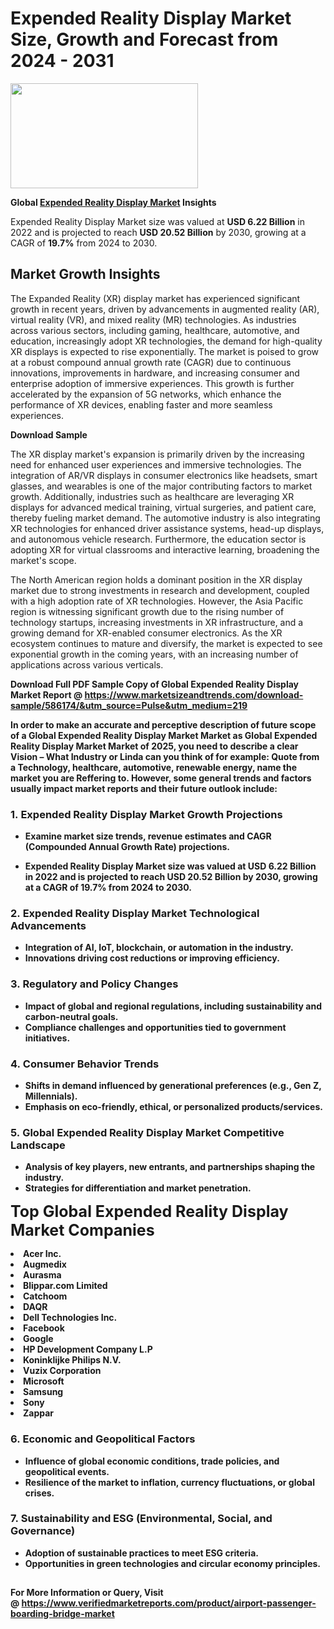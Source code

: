 <H1>Expended Reality Display Market Size, Growth and Forecast from 2024 - 2031</H1><img class="aligncenter size-medium wp-image-584254" src="https://thirdeyenews.in/wp-content/uploads/2024/09/Global-Market-Research-300x168.jpeg" alt="" width="300" height="168" /><p><strong>Global&nbsp;<a href="https://www.marketsizeandtrends.com/download-sample/586174/&amp;utm_source=Pulse&amp;utm_medium=219">Expended Reality Display Market</a> Insights</strong></p><p>Expended Reality Display Market size was valued at <strong>USD 6.22 Billion</strong> in 2022 and is projected to reach <strong>USD 20.52 Billion</strong> by 2030, growing at a CAGR of <strong>19.7%</strong> from 2024 to 2030.</p><p><h2>Market Growth Insights</h2> <p>The Expanded Reality (XR) display market has experienced significant growth in recent years, driven by advancements in augmented reality (AR), virtual reality (VR), and mixed reality (MR) technologies. As industries across various sectors, including gaming, healthcare, automotive, and education, increasingly adopt XR technologies, the demand for high-quality XR displays is expected to rise exponentially. The market is poised to grow at a robust compound annual growth rate (CAGR) due to continuous innovations, improvements in hardware, and increasing consumer and enterprise adoption of immersive experiences. This growth is further accelerated by the expansion of 5G networks, which enhance the performance of XR devices, enabling faster and more seamless experiences.</p> <p><strong>Download Sample</strong></p> <p>The XR display market's expansion is primarily driven by the increasing need for enhanced user experiences and immersive technologies. The integration of AR/VR displays in consumer electronics like headsets, smart glasses, and wearables is one of the major contributing factors to market growth. Additionally, industries such as healthcare are leveraging XR displays for advanced medical training, virtual surgeries, and patient care, thereby fueling market demand. The automotive industry is also integrating XR technologies for enhanced driver assistance systems, head-up displays, and autonomous vehicle research. Furthermore, the education sector is adopting XR for virtual classrooms and interactive learning, broadening the market's scope.</p> <p>The North American region holds a dominant position in the XR display market due to strong investments in research and development, coupled with a high adoption rate of XR technologies. However, the Asia Pacific region is witnessing significant growth due to the rising number of technology startups, increasing investments in XR infrastructure, and a growing demand for XR-enabled consumer electronics. As the XR ecosystem continues to mature and diversify, the market is expected to see exponential growth in the coming years, with an increasing number of applications across various verticals.</p> <p><strong></p><p><span class=""><strong>Download Full PDF Sample Copy of Global Expended Reality Display Market Report</strong> @ <a href="https://www.marketsizeandtrends.com/download-sample/586174/&amp;utm_source=Pulse&amp;utm_medium=219" target="_blank">https://www.marketsizeandtrends.com/download-sample/586174/&amp;utm_source=Pulse&amp;utm_medium=219</a></span></p><p>In order to make an accurate and perceptive description of future scope of a Global&nbsp;Expended Reality Display Market Market as Global&nbsp;Expended Reality Display Market Market of 2025, you need to describe a clear Vision &ndash; What Industry or Linda can you think of for example: Quote from a Technology, healthcare, automotive, renewable energy, name the market you are Reffering to. However, some general trends and factors usually impact market reports and their future outlook include:</p><h3>1.&nbsp;<strong>Expended Reality Display Market Growth Projections</strong></h3><ul><li>Examine market size trends, revenue estimates and CAGR (Compounded Annual Growth Rate) projections.</li><li><p>Expended Reality Display Market size was valued at <strong>USD 6.22 Billion</strong> in 2022 and is projected to reach <strong>USD 20.52 Billion</strong> by 2030, growing at a CAGR of <strong>19.7%</strong> from 2024 to 2030.</p></li></ul><h3>2.&nbsp;<strong>Expended Reality Display Market Technological Advancements</strong></h3><ul><li>Integration of AI, IoT, blockchain, or automation in the industry.</li><li>Innovations driving cost reductions or improving efficiency.</li></ul><h3>3.&nbsp;<strong>Regulatory and Policy Changes</strong></h3><ul><li>Impact of global and regional regulations, including sustainability and carbon-neutral goals.</li><li>Compliance challenges and opportunities tied to government initiatives.</li></ul><h3>4.&nbsp;<strong>Consumer Behavior Trends</strong></h3><ul><li>Shifts in demand influenced by generational preferences (e.g., Gen Z, Millennials).</li><li>Emphasis on eco-friendly, ethical, or personalized products/services.</li></ul><h3>5.&nbsp;<strong>Global Expended Reality Display Market Competitive Landscape</strong></h3><ul><li>Analysis of key players, new entrants, and partnerships shaping the industry.</li><li>Strategies for differentiation and market penetration.</li></ul><p data-pm-slice="1 1 []"><span style="color: inherit; font-family: inherit; font-size: 25px;">Top Global Expended Reality Display Market Companies</span></p><div class="" data-test-id=""><p><li>Acer Inc.</li><li> Augmedix</li><li> Aurasma</li><li> Blippar.com Limited</li><li> Catchoom</li><li> DAQR</li><li> Dell Technologies Inc.</li><li> Facebook</li><li> Google</li><li> HP Development Company L.P</li><li> Koninklijke Philips N.V.</li><li> Vuzix Corporation</li><li> Microsoft</li><li> Samsung</li><li> Sony</li><li> Zappar</li></p></div><h3>6.&nbsp;<strong>Economic and Geopolitical Factors</strong></h3><ul><li>Influence of global economic conditions, trade policies, and geopolitical events.</li><li>Resilience of the market to inflation, currency fluctuations, or global crises.</li></ul><h3>7.&nbsp;<strong>Sustainability and ESG (Environmental, Social, and Governance)</strong></h3><ul><li>Adoption of sustainable practices to meet ESG criteria.</li><li>Opportunities in green technologies and circular economy principles.</li></ul><h2><strong style="font-size: 14px;">For More Information or Query, Visit @&nbsp;</strong><a style="background-color: #ffffff; font-size: 14px;" href="https://www.marketsizeandtrends.com/report/expended-reality-display-market/" target="_blank">https://www.verifiedmarketreports.com/product/airport-passenger-boarding-bridge-market</a></h2>
